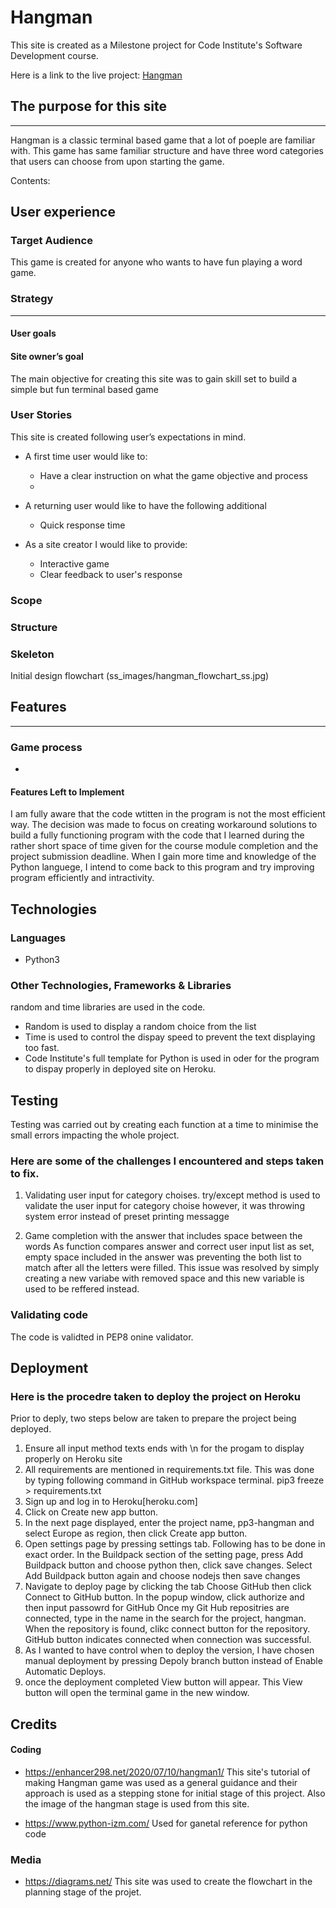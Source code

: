 
# Hangman


This site is created as a Milestone project for Code Institute's Software Development course.

Here is a link to the live project: [Hangman](https://https://pp3-hangman.herokuapp.com/)


## The purpose for this site 
---
Hangman is a classic terminal based game that a lot of poeple are familiar with.
This game has same familiar structure and have three word categories that users can choose from upon starting the game.




Contents:


## User experience

### Target Audience

This game is created for anyone who wants to have fun playing a word game.


###  Strategy 
---

####  User goals 


####  Site owner’s goal 

The main objective for creating this site was to gain skill set to build a simple but fun terminal based game


###  User Stories 

This site is created following user’s expectations in mind.

* A first time user would like to:
    * Have a clear instruction on what the game objective and process
    * 


* A returning user would like to have the following additional 
   * Quick response time

* As a site creator I would like to provide:
  * Interactive game 
  * Clear feedback to user's response


###  Scope 


###  Structure 



###  Skeleton 

Initial design flowchart (ss_images/hangman_flowchart_ss.jpg)



##  Features 
---




###  Game process 

* 

#### Features Left to Implement

I am fully aware that the code wtitten in the program is not the most efficient way. The decision was made to focus on creating workaround solutions to build a fully functioning program with the code that I learned during the rather short space of time given for the course module completion and the project submission deadline.
When I gain more time and knowledge of the Python languege, I intend to come back to this program and try improving program efficiently and intractivity. 


##  Technologies 

###  Languages 

 * Python3

###  Other Technologies, Frameworks & Libraries 
random and time libraries are used in the code.
* Random is used to display a random choice from the list
* Time is used to control the dispay speed to prevent the text displaying too fast.
* Code Institute's full template for Python is used in oder for the program to dispay properly in deployed site on Heroku.

 
 
##  Testing 
Testing was carried out by creating each function at a time to minimise the small errors impacting the whole project.

### Here are some of the challenges I encountered and steps taken to fix.

1. Validating user input for category choises.
  try/except method is used to validate the user input for category choise however, it was throwing system error instead of preset printing messagge 

2. Game completion with the answer that includes space between the words
  As function compares answer and correct user input list as set, empty space included in the answer was preventing the both list to match after all the letters were filled. 
  This issue was resolved by simply creating a new variabe with removed space and this new variable is used to be reffered instead.


###  Validating code 

The code is validted in PEP8 onine validator.

##  Deployment 
### Here is the procedre taken to deploy the project on Heroku

Prior to deply, two steps below are taken to prepare the project being deployed.
1. Ensure all input method texts ends with \n for the progam to display properly on Heroku site
2. All requirements are mentioned in requirements.txt file. This was done by typing following command in GitHub workspace terminal.
  pip3 freeze > requirements.txt
3. Sign up and log in to Heroku[heroku.com]
4. Click on Create new app button. 
5. In the next page displayed, enter the project name, pp3-hangman and select Europe as region, then click Create app button.
6. Open settings page by pressing settings tab. Following has to be done in exact order.
   In the Buildpack section of the setting page, press Add Buildpack button and choose python then, click save changes.
   Select Add Buildpack button again and choose nodejs then save changes
7. Navigate to deploy page by clicking the tab
   Choose GitHub then click Connect to GitHub button.
   In the popup window, click authorize and then input passowrd for GitHub
   Once my Git Hub repositries are connected, type in the name in the search for the project, hangman.
   When the repository is found, clikc connect button for the repository.
   GitHub button indicates connected when connection was successful.
8. As I wanted to have control when to deploy the version, I have chosen manual deployment by pressing Depoly branch button instead of Enable Automatic Deploys. 
9. once the deployment completed View button will appear. This View button will open the terminal game in the new window.

##  Credits 

####  Coding 

* https://enhancer298.net/2020/07/10/hangman1/    This site's tutorial of making Hangman game was used as a general guidance and their approach is used as a stepping stone for initial stage of this project. Also the image of the hangman stage is used from this site.

* https://www.python-izm.com/   Used for ganetal reference for python code




###  Media 

* https://diagrams.net/       This site was used to create the flowchart in the planning stage of the projet. 




